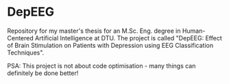 # DepEEG
Repository for my master's thesis for an M.Sc. Eng. degree in Human-Centered Artificial Intelligence at DTU. The project is called "DepEEG: Effect of Brain Stimulation on Patients with Depression using EEG Classification Techniques".

PSA: This project is not about code optimisation - many things can definitely be done better! 

